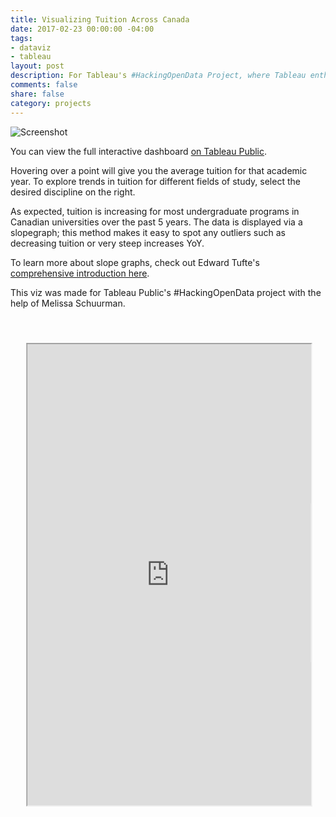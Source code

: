 ```yaml
---
title: Visualizing Tuition Across Canada
date: 2017-02-23 00:00:00 -04:00
tags:
- dataviz
- tableau
layout: post
description: For Tableau's #HackingOpenData Project, where Tableau enthusiasts were challenged to make good with data viz by "hacking" open data and collaboratively visualizing the stories within it.
comments: false
share: false
category: projects
---
```


![Screenshot](http://www.justinsjlee.com/costofstudying1.png "Cost of Studying 1 PNG")

You can view the full interactive dashboard [on Tableau Public](https://public.tableau.com/profile/justin.sj.lee#!/vizhome/TuitionCostsRisingAcrossCanada/Main).

Hovering over a point will give you the average tuition for that academic year. To explore trends in tuition for different fields of study, select the desired discipline on the right.

As expected, tuition is increasing for most undergraduate programs in Canadian universities over the past 5 years. The data is displayed via a slopegraph; this method makes it easy to spot any outliers such as decreasing tuition or very steep increases YoY. 

To learn more about slope graphs, check out Edward Tufte's [comprehensive introduction here](https://www.edwardtufte.com/bboard/q-and-a-fetch-msg?msg_id=0003nk).

This viz was made for Tableau Public's #HackingOpenData project with the help of Melissa Schuurman.

<iframe src="https://public.tableau.com/views/TuitionCostsRisingAcrossCanada/Main?:embed=true&:display_count=yes&:showVizHome=no" width="100%" height="820" style="-webkit-transform:scale(0.90);-moz-transform-scale(0.80);"></iframe>
